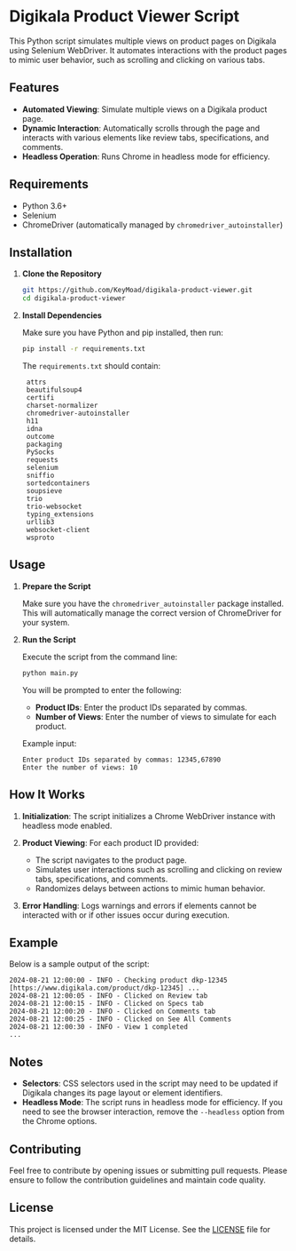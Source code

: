 # Digikala Product Viewer Script

This Python script simulates multiple views on product pages on Digikala using Selenium WebDriver. It automates interactions with the product pages to mimic user behavior, such as scrolling and clicking on various tabs.

## Features

- **Automated Viewing**: Simulate multiple views on a Digikala product page.
- **Dynamic Interaction**: Automatically scrolls through the page and interacts with various elements like review tabs, specifications, and comments.
- **Headless Operation**: Runs Chrome in headless mode for efficiency.

## Requirements

- Python 3.6+
- Selenium
- ChromeDriver (automatically managed by `chromedriver_autoinstaller`)

## Installation

1. **Clone the Repository**

   ```bash
   git https://github.com/KeyMoad/digikala-product-viewer.git
   cd digikala-product-viewer
   ```

2. **Install Dependencies**

   Make sure you have Python and pip installed, then run:

   ```bash
   pip install -r requirements.txt
   ```

   The `requirements.txt` should contain:

   ```
    attrs
    beautifulsoup4
    certifi
    charset-normalizer
    chromedriver-autoinstaller
    h11
    idna
    outcome
    packaging
    PySocks
    requests
    selenium
    sniffio
    sortedcontainers
    soupsieve
    trio
    trio-websocket
    typing_extensions
    urllib3
    websocket-client
    wsproto
   ```

## Usage

1. **Prepare the Script**

   Make sure you have the `chromedriver_autoinstaller` package installed. This will automatically manage the correct version of ChromeDriver for your system.

2. **Run the Script**

   Execute the script from the command line:

   ```bash
   python main.py
   ```

   You will be prompted to enter the following:

   - **Product IDs**: Enter the product IDs separated by commas.
   - **Number of Views**: Enter the number of views to simulate for each product.

   Example input:

   ```
   Enter product IDs separated by commas: 12345,67890
   Enter the number of views: 10
   ```

## How It Works

1. **Initialization**: The script initializes a Chrome WebDriver instance with headless mode enabled.

2. **Product Viewing**: For each product ID provided:
   - The script navigates to the product page.
   - Simulates user interactions such as scrolling and clicking on review tabs, specifications, and comments.
   - Randomizes delays between actions to mimic human behavior.

3. **Error Handling**: Logs warnings and errors if elements cannot be interacted with or if other issues occur during execution.

## Example

Below is a sample output of the script:

```
2024-08-21 12:00:00 - INFO - Checking product dkp-12345 [https://www.digikala.com/product/dkp-12345] ...
2024-08-21 12:00:05 - INFO - Clicked on Review tab
2024-08-21 12:00:15 - INFO - Clicked on Specs tab
2024-08-21 12:00:20 - INFO - Clicked on Comments tab
2024-08-21 12:00:25 - INFO - Clicked on See All Comments
2024-08-21 12:00:30 - INFO - View 1 completed
...
```

## Notes

- **Selectors**: CSS selectors used in the script may need to be updated if Digikala changes its page layout or element identifiers.
- **Headless Mode**: The script runs in headless mode for efficiency. If you need to see the browser interaction, remove the `--headless` option from the Chrome options.

## Contributing

Feel free to contribute by opening issues or submitting pull requests. Please ensure to follow the contribution guidelines and maintain code quality.

## License

This project is licensed under the MIT License. See the [LICENSE](LICENSE) file for details.
